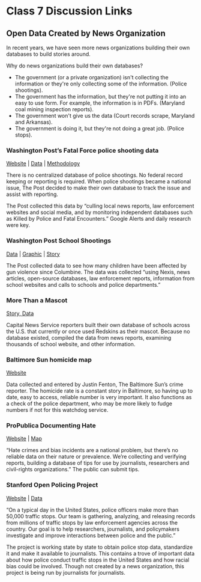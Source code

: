 # Class 7 Discussion Links
## Open Data Created by News Organization

In recent years, we have seen more news organizations building their own databases to build stories around.  

Why do news organizations build their own databases?

* The government (or a private organization) isn't collecting the information or they're only collecting some of the information. (Police shootings).
* The government has the information, but they're not putting it into an easy to use form. For example, the information is in PDFs. (Maryland coal mining inspection reports).
* The government won't give us the data (Court records scrape, Maryland and Arkansas).
* The government is doing it, but they're not doing a great job. (Police stops).

### Washington Post’s Fatal Force police shooting data
[Website](https://www.washingtonpost.com/graphics/2018/national/police-shootings-2018/?utm_term=.4ca9df9712c6) | [Data](https://github.com/washingtonpost/data-police-shootings) | [Methodology](https://www.washingtonpost.com/national/how-the-washington-post-is-examining-police-shootings-in-the-united-states/2016/07/07/d9c52238-43ad-11e6-8856-f26de2537a9d_story.html?utm_term=.2f00dcf014a1)

There is no centralized database of police shootings. No federal record keeping or reporting is required. When police shootings became a national issue, The Post decided to make their own database to track the issue and assist with reporting.

The Post collected this data by “culling local news reports, law enforcement websites and social media, and by monitoring independent databases such as Killed by Police and Fatal Encounters.” Google Alerts and daily research were key.

### Washington Post School Shootings
[Data](https://github.com/washingtonpost/data-school-shootings) |
[Graphic](https://www.washingtonpost.com/graphics/2018/local/school-shootings-database/?utm_term=.d044329bed8d) | [Story](https://www.washingtonpost.com/graphics/2018/national/mass-shootings-in-america/?utm_term=.20bd0c987556)

The Post collected data to see how many children have been affected by gun violence since Columbine. The data was collected “using Nexis, news articles, open-source databases, law enforcement reports, information from school websites and calls to schools and police departments.”

### More Than a Mascot
[Story, Data](http://cnsmaryland.org/more-than-a-mascot-redskins-high-schools/)

Capital News Service reporters built their own database of schools across the U.S. that currently or once used Redskins as their mascot. Because no database existed, compiled the data from news reports, examining thousands of school website, and other information.

### Baltimore Sun homicide map
[Website](https://homicides.news.baltimoresun.com/)

Data collected and entered by Justin Fenton, The Baltimore Sun’s crime reporter. The homicide rate is a constant story in Baltimore, so having up to date, easy to access, reliable number is very important. It also functions as a check of the police department, who may be more likely to fudge numbers if not for this watchdog service.

### ProPublica Documenting Hate
[Website](https://projects.propublica.org/graphics/hatecrimes) | [Map](https://projects.propublica.org/graphics/hatecrime-map)

“Hate crimes and bias incidents are a national problem, but there’s no reliable data on their nature or prevalence. We’re collecting and verifying reports, building a database of tips for use by journalists, researchers and civil-rights organizations.” The public can submit tips.  

### Stanford Open Policing Project
[Website](https://openpolicing.stanford.edu/) | [Data](https://openpolicing.stanford.edu/data/)

“On a typical day in the United States, police officers make more than 50,000 traffic stops. Our team is gathering, analyzing, and releasing records from millions of traffic stops by law enforcement agencies across the country. Our goal is to help researchers, journalists, and policymakers investigate and improve interactions between police and the public.”

The project is working state by state to obtain police stop data, standardize it and make it available to journalists. This contains a trove of important data about how police conduct traffic stops in the United States and how racial bias could be involved. Though not created by a news organization, this project is being run by journalists for journalists.
